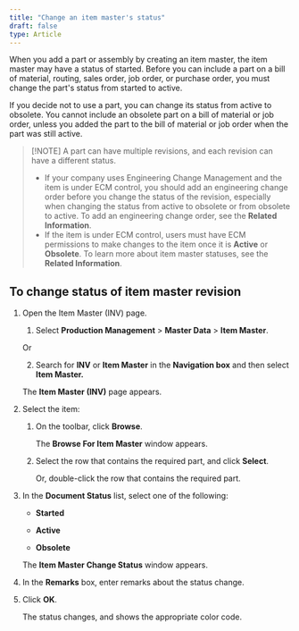```yaml
---
title: "Change an item master's status"
draft: false
type: Article
---
```


When you add a part or assembly by creating an item master, the item master may have a status of started. Before you can include a part on a bill of material, routing, sales order, job order, or purchase order, you must change the part's status from started to active.

If you decide not to use a part, you can change its status from active to obsolete. You cannot include an obsolete part on a bill of material or job order, unless you added the part to the bill of material or job order when the part was still active.

 >[!NOTE] A part can have multiple revisions, and each revision can have a different status. 
 >- If your company uses Engineering Change Management and the item is under ECM control, you should add an engineering change order before you change the status of the revision, especially when changing the status from active to obsolete or from obsolete to active. To add an engineering change order, see the **Related Information**. 
 >- If the item is under ECM control, users must have ECM permissions to make changes to the item once it is **Active** or **Obsolete**. To learn more about item master statuses, see the **Related Information**. 

## To change status of item master revision

1. Open the Item Master (INV) page.

    1. Select **Production Management** > **Master Data** > **Item Master**.

    Or

    2. Search for **INV** or **Item Master** in the **Navigation box** and then select **Item Master.**

    The **Item Master (INV)** page appears.

2. Select the item:

    1. On the toolbar, click **Browse**.

        The **Browse For Item Master** window appears.

    2. Select the row that contains the required part, and click **Select**.

        Or, double-click the row that contains the required part.

3. In the **Document Status** list, select one of the following:

    - **Started**

    - **Active**

    - **Obsolete**

    The **Item Master Change Status** window appears.

4. In the **Remarks** box, enter remarks about the status change.

5. Click **OK**.

    The status changes, and shows the appropriate color code.

